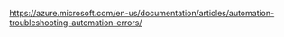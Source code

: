 https://azure.microsoft.com/en-us/documentation/articles/automation-troubleshooting-automation-errors/
